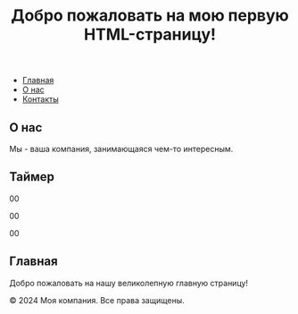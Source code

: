 <!DOCTYPE html>
<html lang="en">
<head>
    <meta charset="UTF-8">
    <meta name="viewport" content="width=device-width, initial-scale=1.0">
    <title>Пример HTML-страницы</title>
</head>
<body>
    <header>
        <h1>Добро пожаловать на мою первую HTML-страницу!</h1>
    </header>
    <nav>
        <ul>
            <li><a href="#">Главная</a></li>
            <li><a href="#">О нас</a></li>
            <li><a href="#">Контакты</a></li>
        </ul>
    </nav>
    <main>
        <section>
            <h2>О нас</h2>
            <p>Мы - ваша компания, занимающаяся чем-то интересным.</p>
        </section>
        <section>
            <h2>Таймер</h2>
            <p field="tn_text_1">00</p>
            <p field="tn_text_2">00</p>
            <p field="tn_text_3">00</p>
        </section>
        <section>
            <h2>Главная</h2>
            <p>Добро пожаловать на нашу великолепную главную страницу!</p>
        </section>
    </main>
    <footer>
        <p>&copy; 2024 Моя компания. Все права защищены.</p>
    </footer>
</body>
    <script>
    $( document ).ready(function() {
     function addLeadingZero(number) {
            // Функция добавляет 0 перед числами, состоящими из одной цифры
        return number < 10 ? "0" + number : number;
    }
     function Timer(){
    //Описываем строку со таймером     
        var currentTime = new Date();
            // Устанавливаем конечное время дня (23:59:59)
        var endOfDay = new Date(currentTime.getFullYear(), currentTime.getMonth(), currentTime.getDate(), 23, 59, 59);
            // Если текущее время больше или равно конечному времени дня, переходим к следующему дню
        if (currentTime >= endOfDay) {
            endOfDay.setDate(endOfDay.getDate() + 1); // Переход к следующему дню
        }
            // Вычисляем оставшееся время до конечного времени дня
        var timeDiff = endOfDay - currentTime;
            // Преобразуем разницу в миллисекундах в часы, минуты и секунды
        var hours = Math.floor((timeDiff % (1000 * 60 * 60 * 24)) / (1000 * 60 * 60));
        var minutes = Math.floor((timeDiff % (1000 * 60 * 60)) / (1000 * 60));
        var seconds = Math.floor((timeDiff % (1000 * 60)) / 1000);
        hours = addLeadingZero(hours);
        minutes = addLeadingZero(minutes);
        seconds = addLeadingZero(seconds);
        $('[field="tn_text_1"]').text(hours);
        $('[field="tn_text_2"]').text(minutes);
        $('[field="tn_text_3"]').text(seconds);
        };
        Timer();
        var timeinterval = setInterval(Timer,500);
    });   
    </script>
</html>
